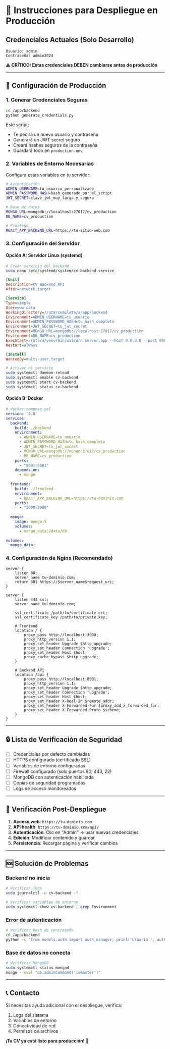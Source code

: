 # 🚀 Instrucciones para Despliegue en Producción

## Credenciales Actuales (Solo Desarrollo)

```
Usuario: admin
Contraseña: admin2024
```

**⚠️ CRÍTICO: Estas credenciales DEBEN cambiarse antes de producción**

---

## 🔧 Configuración de Producción

### 1. Generar Credenciales Seguras

```bash
cd /app/backend
python generate_credentials.py
```

Este script:
- Te pedirá un nuevo usuario y contraseña
- Generará un JWT secret seguro
- Creará hashes seguros de la contraseña
- Guardará todo en `production.env`

### 2. Variables de Entorno Necesarias

Configura estas variables en tu servidor:

```bash
# Autenticación
ADMIN_USERNAME=tu_usuario_personalizado
ADMIN_PASSWORD_HASH=hash_generado_por_el_script
JWT_SECRET=clave_jwt_muy_larga_y_segura

# Base de datos
MONGO_URL=mongodb://localhost:27017/cv_production
DB_NAME=cv_production

# Frontend
REACT_APP_BACKEND_URL=https://tu-sitio-web.com
```

### 3. Configuración del Servidor

#### Opción A: Servidor Linux (systemd)

```bash
# Crear servicio del backend
sudo nano /etc/systemd/system/cv-backend.service
```

```ini
[Unit]
Description=CV Backend API
After=network.target

[Service]
Type=simple
User=www-data
WorkingDirectory=/ruta/completa/a/app/backend
Environment=ADMIN_USERNAME=tu_usuario
Environment=ADMIN_PASSWORD_HASH=tu_hash_completo
Environment=JWT_SECRET=tu_jwt_secret
Environment=MONGO_URL=mongodb://localhost:27017/cv_production
Environment=DB_NAME=cv_production
ExecStart=/ruta/a/venv/bin/uvicorn server:app --host 0.0.0.0 --port 8001
Restart=always

[Install]
WantedBy=multi-user.target
```

```bash
# Activar el servicio
sudo systemctl daemon-reload
sudo systemctl enable cv-backend
sudo systemctl start cv-backend
sudo systemctl status cv-backend
```

#### Opción B: Docker

```yaml
# docker-compose.yml
version: '3.8'
services:
  backend:
    build: ./backend
    environment:
      - ADMIN_USERNAME=tu_usuario
      - ADMIN_PASSWORD_HASH=tu_hash_completo
      - JWT_SECRET=tu_jwt_secret
      - MONGO_URL=mongodb://mongo:27017/cv_production
      - DB_NAME=cv_production
    ports:
      - "8001:8001"
    depends_on:
      - mongo
      
  frontend:
    build: ./frontend
    environment:
      - REACT_APP_BACKEND_URL=https://tu-dominio.com
    ports:
      - "3000:3000"
      
  mongo:
    image: mongo:5
    volumes:
      - mongo_data:/data/db
      
volumes:
  mongo_data:
```

### 4. Configuración de Nginx (Recomendado)

```nginx
server {
    listen 80;
    server_name tu-dominio.com;
    return 301 https://$server_name$request_uri;
}

server {
    listen 443 ssl;
    server_name tu-dominio.com;
    
    ssl_certificate /path/to/certificate.crt;
    ssl_certificate_key /path/to/private.key;
    
    # Frontend
    location / {
        proxy_pass http://localhost:3000;
        proxy_http_version 1.1;
        proxy_set_header Upgrade $http_upgrade;
        proxy_set_header Connection 'upgrade';
        proxy_set_header Host $host;
        proxy_cache_bypass $http_upgrade;
    }
    
    # Backend API
    location /api {
        proxy_pass http://localhost:8001;
        proxy_http_version 1.1;
        proxy_set_header Upgrade $http_upgrade;
        proxy_set_header Connection 'upgrade';
        proxy_set_header Host $host;
        proxy_set_header X-Real-IP $remote_addr;
        proxy_set_header X-Forwarded-For $proxy_add_x_forwarded_for;
        proxy_set_header X-Forwarded-Proto $scheme;
    }
}
```

---

## 🔒 Lista de Verificación de Seguridad

- [ ] Credenciales por defecto cambiadas
- [ ] HTTPS configurado (certificado SSL)
- [ ] Variables de entorno configuradas
- [ ] Firewall configurado (solo puertos 80, 443, 22)
- [ ] MongoDB con autenticación habilitada
- [ ] Copias de seguridad programadas
- [ ] Logs de acceso monitoreados

---

## 🧪 Verificación Post-Despliegue

1. **Acceso web**: `https://tu-dominio.com`
2. **API health**: `https://tu-dominio.com/api/`
3. **Autenticación**: Clic en "Admin" → usar nuevas credenciales
4. **Edición**: Modificar contenido y guardar
5. **Persistencia**: Recargar página y verificar cambios

---

## 🆘 Solución de Problemas

### Backend no inicia
```bash
# Verificar logs
sudo journalctl -u cv-backend -f

# Verificar variables de entorno
sudo systemctl show cv-backend | grep Environment
```

### Error de autenticación
```bash
# Verificar hash de contraseña
cd /app/backend
python -c "from models.auth import auth_manager; print('Usuario:', auth_manager.admin_username)"
```

### Base de datos no conecta
```bash
# Verificar MongoDB
sudo systemctl status mongod
mongo --eval "db.adminCommand('ismaster')"
```

---

## 📞 Contacto

Si necesitas ayuda adicional con el despliegue, verifica:
1. Logs del sistema
2. Variables de entorno
3. Conectividad de red
4. Permisos de archivos

**¡Tu CV ya está listo para producción!** 🎉